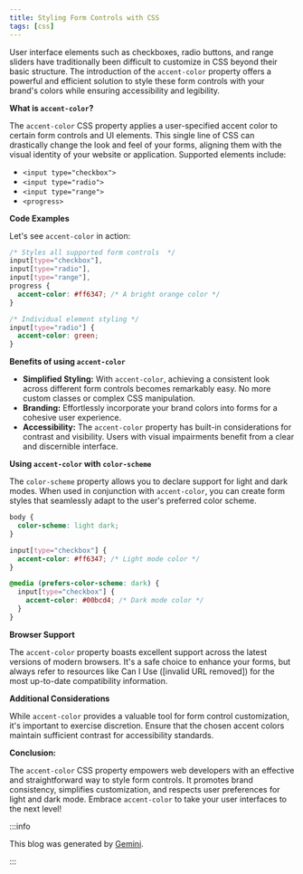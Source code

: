 ```yaml
---
title: Styling Form Controls with CSS
tags: [css]
---
```


User interface elements such as checkboxes, radio buttons, and range sliders have traditionally been difficult to customize in CSS beyond their basic structure. The introduction of the `accent-color` property offers a powerful and efficient solution to style these form controls with your brand's colors while ensuring accessibility and legibility.

<!-- truncate -->

**What is `accent-color`?**

The `accent-color` CSS property applies a user-specified accent color to certain form controls and UI elements. This single line of CSS can drastically change the look and feel of your forms, aligning them with the visual identity of your website or application. Supported elements include:

- `<input type="checkbox">`
- `<input type="radio">`
- `<input type="range">`
- `<progress>`

**Code Examples**

Let's see `accent-color` in action:

```css
/* Styles all supported form controls  */
input[type="checkbox"],
input[type="radio"],
input[type="range"],
progress {
  accent-color: #ff6347; /* A bright orange color */
}

/* Individual element styling */
input[type="radio"] {
  accent-color: green;
}
```

**Benefits of using `accent-color`**

- **Simplified Styling:** With `accent-color`, achieving a consistent look across different form controls becomes remarkably easy. No more custom classes or complex CSS manipulation.
- **Branding:** Effortlessly incorporate your brand colors into forms for a cohesive user experience.
- **Accessibility:** The `accent-color` property has built-in considerations for contrast and visibility. Users with visual impairments benefit from a clear and discernible interface.

**Using `accent-color` with `color-scheme`**

The `color-scheme` property allows you to declare support for light and dark modes. When used in conjunction with `accent-color`, you can create form styles that seamlessly adapt to the user's preferred color scheme.

```css
body {
  color-scheme: light dark;
}

input[type="checkbox"] {
  accent-color: #ff6347; /* Light mode color */
}

@media (prefers-color-scheme: dark) {
  input[type="checkbox"] {
    accent-color: #00bcd4; /* Dark mode color */
  }
}
```

**Browser Support**

The `accent-color` property boasts excellent support across the latest versions of modern browsers. It's a safe choice to enhance your forms, but always refer to resources like Can I Use ([invalid URL removed]) for the most up-to-date compatibility information.

**Additional Considerations**

While `accent-color` provides a valuable tool for form control customization, it's important to exercise discretion. Ensure that the chosen accent colors maintain sufficient contrast for accessibility standards.

**Conclusion:**

The `accent-color` CSS property empowers web developers with an effective and straightforward way to style form controls. It promotes brand consistency, simplifies customization, and respects user preferences for light and dark mode. Embrace `accent-color` to take your user interfaces to the next level!

:::info

This blog was generated by [Gemini](https://gemini.google.com).

:::
